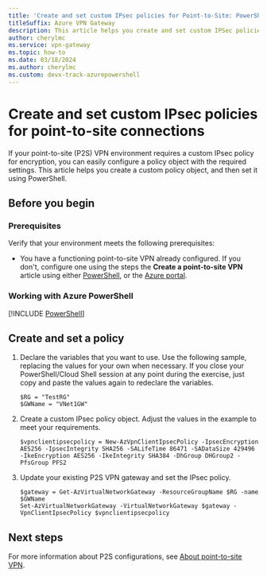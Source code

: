 ```yaml
---
title: 'Create and set custom IPsec policies for Point-to-Site: PowerShell'
titleSuffix: Azure VPN Gateway
description: This article helps you create and set custom IPSec policies for VPN Gateway P2S configurations.
author: cherylmc
ms.service: vpn-gateway
ms.topic: how-to
ms.date: 03/18/2024
ms.author: cherylmc 
ms.custom: devx-track-azurepowershell
---
```


# Create and set custom IPsec policies for point-to-site connections

If your point-to-site (P2S) VPN environment requires a custom IPsec policy for encryption, you can easily configure a policy object with the required settings. This article helps you create a custom policy object, and then set it using PowerShell.

## Before you begin

### Prerequisites

Verify that your environment meets the following prerequisites:

* You have a functioning point-to-site VPN already configured. If you don't, configure one using the steps the **Create a point-to-site VPN**  article using either [PowerShell](vpn-gateway-howto-point-to-site-rm-ps.md), or the [Azure portal](vpn-gateway-howto-point-to-site-resource-manager-portal.md).

### Working with Azure PowerShell

[!INCLUDE [PowerShell](../../includes/vpn-gateway-cloud-shell-powershell.md)]

## Create and set a policy

1. Declare the variables that you want to use. Use the following sample, replacing the values for your own when necessary. If you close your PowerShell/Cloud Shell session at any point during the exercise, just copy and paste the values again to redeclare the variables.

   ```azurepowershell-interactive
   $RG = "TestRG"
   $GWName = "VNet1GW"
   ```

1. Create a custom IPsec policy object. Adjust the values in the example to meet your requirements.

   ```azurepowershell-interactive
   $vpnclientipsecpolicy = New-AzVpnClientIpsecPolicy -IpsecEncryption AES256 -IpsecIntegrity SHA256 -SALifeTime 86471 -SADataSize 429496 -IkeEncryption AES256 -IkeIntegrity SHA384 -DhGroup DHGroup2 -PfsGroup PFS2
   ```

1. Update your existing P2S VPN gateway and set the IPsec policy.

   ```azurepowershell-interactive
   $gateway = Get-AzVirtualNetworkGateway -ResourceGroupName $RG -name $GWName
   Set-AzVirtualNetworkGateway -VirtualNetworkGateway $gateway -VpnClientIpsecPolicy $vpnclientipsecpolicy
   ```

## Next steps

For more information about P2S configurations, see [About point-to-site VPN](point-to-site-about.md).
